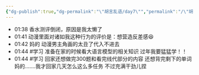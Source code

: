 ```yaml
---
{"dg-publish":true,"dg-permalink":"\"胡言乱语/day7\"","permalink":"/\"胡言乱语/day7\"/"}
---
```



- 01:38 香水测评倒闭，原因是我太懒了
- 01:41 动漫里面对诸如我这种行为的评价是：想营造反差感😆
- 01:42 妈的 动漫男主角画的太丑了代入不进去
- 01:44 #学习 准备在家的时候看大语言模型的相关知识 过年我要猛猛学！！<br>
- 01:44 #学习 回家还想做完300题和看完线代部分的内容 还想背完剩下的单词 妈的.......我才回家几天怎么这么多任务 不过充满干劲儿捏